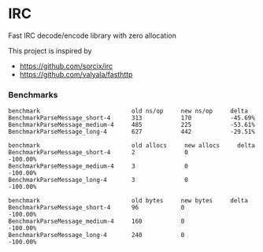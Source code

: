 IRC
======================

Fast IRC decode/encode library with zero allocation

This project is inspired by 

* https://github.com/sorcix/irc
* https://github.com/valyala/fasthttp


### Benchmarks
```
benchmark                          old ns/op     new ns/op     delta
BenchmarkParseMessage_short-4      313           170           -45.69%
BenchmarkParseMessage_medium-4     485           225           -53.61%
BenchmarkParseMessage_long-4       627           442           -29.51%

benchmark                          old allocs     new allocs     delta
BenchmarkParseMessage_short-4      2              0              -100.00%
BenchmarkParseMessage_medium-4     3              0              -100.00%
BenchmarkParseMessage_long-4       3              0              -100.00%

benchmark                          old bytes     new bytes     delta
BenchmarkParseMessage_short-4      96            0             -100.00%
BenchmarkParseMessage_medium-4     160           0             -100.00%
BenchmarkParseMessage_long-4       240           0             -100.00%
```
